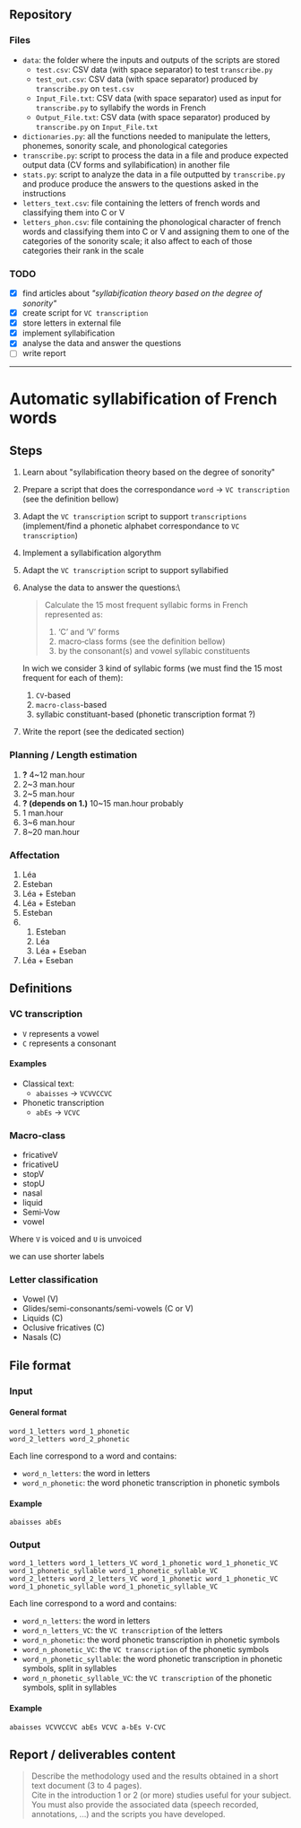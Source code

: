 ## Repository
### Files
* `data`: the folder where the inputs and outputs of the scripts are stored
  * `test.csv`: CSV data (with space separator) to test `transcribe.py`
  * `test_out.csv`: CSV data (with space separator) produced by `transcribe.py` on `test.csv`
  * `Input_File.txt`: CSV data (with space separator) used as input for `transcribe.py` to syllabify the words in French
  * `Output_File.txt`: CSV data (with space separator) produced by `transcribe.py` on `Input_File.txt`
* `dictionaries.py`: all the functions needed to manipulate the letters, phonemes, sonority scale, and phonological categories
* `transcribe.py`: script to process the data in a file and produce expected output data (CV forms and syllabification) in another file
* `stats.py`: script to analyze the data in a file outputted by `transcribe.py` and produce produce the answers to the questions asked in the instructions
* `letters_text.csv`: file containing the letters of french words and classifying them into C or V
* `letters_phon.csv`: file containing the phonological character of french words and classifying them into C or V and assigning them to one of the categories of the sonority scale; it also affect to each of those categories their rank in the scale

### TODO
* [x] find articles about *"syllabification theory based on the degree of sonority"*
* [x] create script for `VC transcription`
* [x] store letters in external file
* [x] implement syllabification
* [x] analyse the data and answer the questions
* [ ] write report

------
# Automatic syllabification of French words
## Steps
1. Learn about "syllabification theory based on the degree of sonority"
2. Prepare a script that does the correspondance `word` -> `VC transcription` (see the definition bellow)
3. Adapt the `VC transcription` script to support `transcriptions` (implement/find a phonetic alphabet correspondance to `VC transcription`)
4. Implement a syllabification algorythm
5. Adapt the `VC transcription` script to support syllabified
6. Analyse the data to answer the questions:\
   > Calculate the 15 most frequent syllabic forms in French represented as:
   > 1. ‘C’ and ‘V’ forms
   > 2. macro‐class forms (see the definition bellow)
   > 3. by the consonant(s) and vowel syllabic constituents
   
   In wich we consider 3 kind of syllabic forms (we must find the 15 most frequent for each of them):
    1. `CV`-based
    2. `macro-class`-based
    3. syllabic constituant-based (phonetic transcription format ?)
7. Write the report (see the dedicated section)

### Planning / Length estimation
1. **?** 4~12 man.hour
2. 2~3 man.hour
3. 2~5 man.hour
4. **? (depends on 1.)** 10~15 man.hour probably
5. 1 man.hour
6. 3~6 man.hour
7. 8~20 man.hour

### Affectation
1. Léa
2. Esteban
3. Léa + Esteban
4. Léa + Esteban
5. Esteban
6.
    1. Esteban
    2. Léa
    3. Léa + Eseban
7. Léa + Eseban

## Definitions
### VC transcription
* `V` represents a vowel 
* `C` represents a consonant

#### Examples
* Classical text:
    * `abaisses` -> `VCVVCCVC`
* Phonetic transcription
    * `abEs` -> `VCVC`

### Macro‐class
* fricativeV
* fricativeU
* stopV
* stopU
* nasal
* liquid
* Semi‐Vow
* vowel

Where `V` is voiced and `U` is unvoiced

we can use shorter labels

### Letter classification
* Vowel (V)
* Glides/semi-consonants/semi-vowels (C or V)
* Liquids (C)
* Oclusive fricatives (C)
* Nasals (C)

## File format
### Input
#### General format
```text
word_1_letters word_1_phonetic
word_2_letters word_2_phonetic
```

Each line correspond to a word and contains:
* `word_n_letters`: the word in letters
* `word_n_phonetic`: the word phonetic transcription in phonetic symbols

#### Example
```text
abaisses abEs
```

### Output
```text
word_1_letters word_1_letters_VC word_1_phonetic word_1_phonetic_VC word_1_phonetic_syllable word_1_phonetic_syllable_VC
word_2_letters word_2_letters_VC word_1_phonetic word_1_phonetic_VC word_1_phonetic_syllable word_1_phonetic_syllable_VC
```

Each line correspond to a word and contains:
* `word_n_letters`: the word in letters
* `word_n_letters_VC`: the `VC transcription` of the letters
* `word_n_phonetic`: the word phonetic transcription in phonetic symbols
* `word_n_phonetic_VC`: the `VC transcription` of the phonetic symbols
* `word_n_phonetic_syllable`: the word phonetic transcription in phonetic symbols, split in syllables
* `word_n_phonetic_syllable_VC`: the `VC transcription` of the phonetic symbols, split in syllables

#### Example
```text
abaisses VCVVCCVC abEs VCVC a-bEs V-CVC
```

## Report / deliverables content
> Describe the methodology used and the results obtained in a short text document (3 to 4 pages).\
> Cite in the introduction 1 or 2 (or more) studies useful for your subject.\
> You must also provide the associated data (speech recorded, annotations, ...) and the scripts you have developed. 
